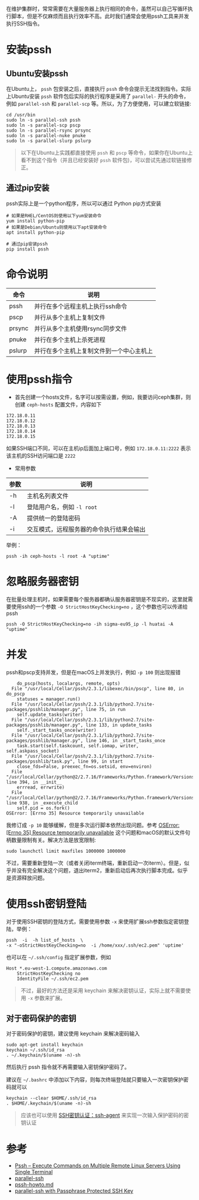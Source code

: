 在维护集群时，常常需要在大量服务器上执行相同的命令，虽然可以自己写循环执行脚本，但是不仅麻烦而且执行效率不高。此时我们通常会使用pssh工具来并发执行SSH指令。

# 安装pssh

## Ubuntu安装pssh

在Ubuntu上， `pssh` 包安装之后，直接执行 `pssh` 命令会提示无法找到指令。实际上Ubuntu安装 `pssh` 软件包后实际的执行程序是采用了 `parallel-` 开头的命令，例如 `parallel-ssh` 和 `parallel-scp` 等。所以，为了方便使用，可以建立软链接:

```
cd /usr/bin
sudo ln -s parallel-ssh pssh
sudo ln -s parallel-scp pscp
sudo ln -s parallel-rsync prsync
sudo ln -s parallel-nuke pnuke
sudo ln -s parallel-slurp pslurp
```

> 以下在Ubuntu上实践都直接使用 `pssh` 和 `pscp` 等命令，如果你在Ubuntu上看不到这个指令（并且已经安装好 `pssh` 软件包)，可以尝试先通过软链接修正。

## 通过pip安装

pssh实际上是一个python程序，所以可以通过 Python pip方式安装

```
# 如果是RHEL/CentOS则使用以下yum安装命令
yum install python-pip
# 如果是Debian/Ubuntu则使用以下apt安装命令
apt install python-pip

# 通过pip安装pssh
pip install pssh
```

# 命令说明

| 命令 | 说明 |
| ---- | ---- |
| pssh | 并行在多个远程主机上执行ssh命令 |
| pscp | 并行从多个主机上复制文件 |
| prsync | 并行从多个主机使用rsync同步文件 |
| pnuke | 并行在多个主机上杀死进程 |
| pslurp | 并行在多个主机上复制文件到一个中心主机上 |

# 使用pssh指令

* 首先创建一个hosts文件，名字可以按需设置，例如，我要访问ceph集群，则创建 `ceph-hosts` 配置文件，内容如下

```
172.18.0.11
172.18.0.12
172.18.0.13
172.18.0.14
172.18.0.15
```

如果SSH端口不同，可以在主机ip后面加上端口号，例如 `172.18.0.11:2222` 表示该主机的SSH访问端口是 `2222`

* 常用参数

| 参数 | 说明 |
| ---- | ---- |
| -h | 主机名列表文件 |
| -l | 登陆用户名，例如 `-l root` |
| -A | 提供统一的登陆密码 |
| -i | 交互模式，远程服务器的命令执行结果会输出 |

举例：

```
pssh -ih ceph-hosts -l root -A "uptime"
```

# 忽略服务器密钥

在批量处理主机时，如果需要每个服务器都确认服务器密钥是不现实的，这里就需要使用ssh的一个参数 `-O StrictHostKeyChecking=no` ，这个参数也可以传递给pssh

```
pssh -O StrictHostKeyChecking=no -ih sigma-eu95_ip -l huatai -A "uptime"
```

# 并发

pssh和pscp支持并发，但是在macOS上并发执行，例如 `-p 100` 则出现报错

```
    do_pscp(hosts, localargs, remote, opts)
  File "/usr/local/Cellar/pssh/2.3.1/libexec/bin/pscp", line 80, in do_pscp
    statuses = manager.run()
  File "/usr/local/Cellar/pssh/2.3.1/lib/python2.7/site-packages/psshlib/manager.py", line 75, in run
    self.update_tasks(writer)
  File "/usr/local/Cellar/pssh/2.3.1/lib/python2.7/site-packages/psshlib/manager.py", line 133, in update_tasks
    self._start_tasks_once(writer)
  File "/usr/local/Cellar/pssh/2.3.1/lib/python2.7/site-packages/psshlib/manager.py", line 146, in _start_tasks_once
    task.start(self.taskcount, self.iomap, writer, self.askpass_socket)
  File "/usr/local/Cellar/pssh/2.3.1/lib/python2.7/site-packages/psshlib/task.py", line 99, in start
    close_fds=False, preexec_fn=os.setsid, env=environ)
  File "/usr/local/Cellar/python@2/2.7.16/Frameworks/Python.framework/Versions/2.7/lib/python2.7/subprocess.py", line 394, in __init__
    errread, errwrite)
  File "/usr/local/Cellar/python@2/2.7.16/Frameworks/Python.framework/Versions/2.7/lib/python2.7/subprocess.py", line 938, in _execute_child
    self.pid = os.fork()
OSError: [Errno 35] Resource temporarily unavailable
```

我修订成 `-p 10` 能够缓解，但是多次运行脚本依然出现问题。参考 [OSError: [Errno 35] Resource temporarily unavailable](https://github.com/sprintly/Sprintly-GitHub/issues/37) 这个问题和macOS的默认文件句柄数量限制有关。解决方法是放宽限制:

```
sudo launchctl limit maxfiles 1000000 1000000
```

不过，需要重新登陆一次（或者关闭iterm终端，重新启动一次iterm）。但是，似乎并没有完全解决这个问题，退出iterm2，重新启动后再次执行脚本完成。似乎是资源释放问题。

# 使用ssh密钥登陆

对于使用SSH密钥的登陆方式，需要使用参数 `-x` 来使用扩展ssh参数指定密钥登陆，举例：

```
pssh  -i  -h list_of_hosts  \
-x "-oStrictHostKeyChecking=no  -i /home/xxx/.ssh/ec2.pem" 'uptime'
```

也可以在 `~/.ssh/config` 指定扩展参数，例如

```
Host *.eu-west-1.compute.amazonaws.com
    StrictHostKeyChecking no
    IdentityFile ~/.ssh/ec2.pem
```

> 不过，最好的方法还是采用 keychain 来解决密钥认证，实际上就不需要使用 `-x` 参数来扩展。

## 对于密码保护的密钥

对于密码保护的密钥，建议使用 keychain 来解决密码输入

```
sudo apt-get install keychain
keychain ~/.ssh/id_rsa
. ~/.keychain/$(uname -n)-sh
```

然后执行 pssh 指令就不再需要输入密钥保护密码了。

建议在 `~/.bashrc` 中添加以下内容，则每次终端登陆就只要输入一次密钥保护密码就可以

```
keychain --clear $HOME/.ssh/id_rsa
. $HOME/.keychain/$(uname -n)-sh
```

> 应该也可以使用 [SSH密钥认证：ssh-agent](../../../service/ssh/ssh_key) 来实现一次输入保护密码的密钥认证

# 参考

* [Pssh – Execute Commands on Multiple Remote Linux Servers Using Single Terminal](https://www.tecmint.com/execute-commands-on-multiple-linux-servers-using-pssh/)
* [parallel-ssh](http://manpages.ubuntu.com/manpages/precise/man1/parallel-ssh.1.html)
* [pssh-howto.md](https://gist.github.com/carlessanagustin/c5e70c8edfa8408547545e26b61ab783)
* [parallel-ssh with Passphrase Protected SSH Key](https://unix.stackexchange.com/questions/128974/parallel-ssh-with-passphrase-protected-ssh-key)
